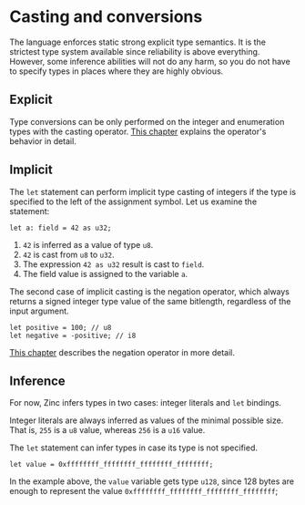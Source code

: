 # Casting and conversions

The language enforces static strong explicit type semantics. It is the strictest
type system available since reliability is above everything. However,
some inference abilities will not do any harm, so you do not have to specify
types in places where they are highly obvious.

## Explicit

Type conversions can be only performed on the integer and enumeration types with
the casting operator. [This chapter](../../04-operators/05-casting.md) explains
the operator's behavior in detail.

## Implicit

The `let` statement can perform implicit type casting of integers if the type
is specified to the left of the assignment symbol. Let us examine the statement:

```rust,no_run,noplaypen
let a: field = 42 as u32;
```

1. `42` is inferred as a value of type `u8`.
2. `42` is cast from `u8` to `u32`.
3. The expression `42 as u32` result is cast to `field`.
4. The field value is assigned to the variable `a`.

The second case of implicit casting is the negation operator, which always
returns a signed integer type value of the same bitlength, regardless of the
input argument.

```rust,no_run,noplaypen
let positive = 100; // u8
let negative = -positive; // i8
```

[This chapter](../../04-operators/01-arithmetic.md) describes the negation operator
in more detail.

## Inference

For now, Zinc infers types in two cases: integer literals and `let` bindings.

Integer literals are always inferred as values of the minimal possible size.
That is, `255` is a `u8` value, whereas `256` is a `u16` value.

The `let` statement can infer types in case its type is not specified.

```rust,no_run,noplaypen
let value = 0xffffffff_ffffffff_ffffffff_ffffffff;
```

In the example above, the `value` variable gets type `u128`, since 128 bytes
are enough to represent the value `0xffffffff_ffffffff_ffffffff_ffffffff`;
